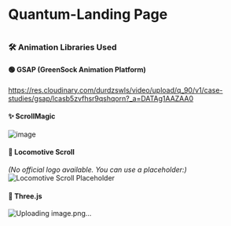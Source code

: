 <h1>Quantum-Landing Page<h1>

### 🛠️ Animation Libraries Used

#### 🟢 GSAP (GreenSock Animation Platform)
https://res.cloudinary.com/durdzswls/video/upload/q_90/v1/case-studies/gsap/lcasb5zvfhsr9qshqorn?_a=DATAg1AAZAA0

#### ✨ ScrollMagic
![image](https://github.com/user-attachments/assets/2ed8728d-3a01-4a0a-a5e7-fc1e8be54fd9)


#### 🚄 Locomotive Scroll
*(No official logo available. You can use a placeholder:)*  
![Locomotive Scroll Placeholder](https://raw.githubusercontent.com/locomotivemtl/locomotive-scroll/master/assets/logo.svg)

#### 🔺 Three.js
![Uploading image.png…]()

